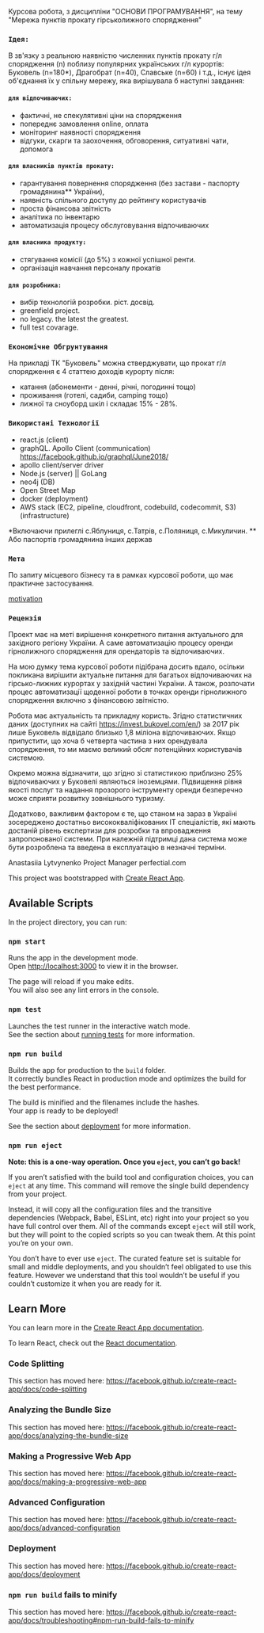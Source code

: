 Курсова робота, з дисципліни "ОСНОВИ ПРОГРАМУВАННЯ", на тему "Мережа пунктів прокату гірськолижного спорядження"

### `Ідея:` 
В зв'язку з реальною наявністю численних пунктів прокату г/л спорядження (n) поблизу популярних українських г/л курортів:
Буковель (n=180*), Драгобрат (n=40), Славське (n=60) і т.д., існує ідея об'єднання їх у спільну мережу, яка вирішувала б наступні завдання:
#### `для відпочиваючих:`
- фактичні, не спекулятивні ціни на спорядження
- попереднє замовлення online, оплата
- моніторинг наявності спорядження
- відгуки, cкарги та заохочення, обговорення, cитуативні чати, допомога

#### `для власників пунктів прокату:` 
- гарантування повернення спорядження (без застави - паспорту громадянина** України),
- наявність спільного доступу до рейтингу користувачів
- проста фінансова звітність
- аналітика по інвентарю
- автоматизація процесу обслуговування відпочиваючих

#### `для власника продукту:` 
- стягування комісії (до 5%) з кожної успішної ренти.
- організація навчання персоналу прокатів

#### `для розробника:`
- вибір технологій розробки. ріст. досвід.
- greenfield project. 
- no legacy. the latest the greatest. 
- full test covarage. 

### `Економічне Обгрунтування`
На прикладі ТК "Буковель" можна стверджувати, що прокат г/л спорядження є 4 статтею доходів курорту після:  
- катання (абонементи - денні, річні, погодинні тощо)
- проживання (готелі, садиби, camping тощо) 
- лижної та сноуборд шкіл
і складає 15% - 28%.

### `Використані Технології`
- react.js (client)
- graphQL. Apollo Client (communication)
  https://facebook.github.io/graphql/June2018/
- apollo client/server driver
- Node.js (server) || GoLang
- neo4j (DB)
- Open Street Map
- docker (deployment)
- AWS stack (EC2, pipeline, cloudfront, codebuild, codecommit, S3) (infrastructure)

*Включаючи прилеглі с.Яблуниця, c.Татрів, c.Поляниця, с.Микуличин. 
** Або паспортів громадянина інших держав

### `Мета` 

По запиту місцевого бізнесу та в рамках курсової роботи, що має практичне застосування.

[motivation](https://www.youtube.com/watch?v=FhzNSPiqO0M)

### `Рецензія`
Проект має на меті вирішення конкретного питання актуального для західного регіону України. А саме автоматизацію процесу оренди гірнолижного спорядження для орендаторів та відпочиваючих. 

На мою думку тема курсової роботи підібрана досить вдало, осільки покликана вирішити актуальне питання для багатьох відпочиваючих на гірсько-лижних курортах у західній частині України. А також, розпочати процес автоматизації щоденної роботи в точках оренди гірнолижного спорядження включно з фінансовою звітністю. 

Робота має актуальність та прикладну користь. Згідно статистичних даних (доступних на сайті https://invest.bukovel.com/en/) за 2017 рік лише Буковель відвідало близько 1,8 міліона відпочиваючих. Якщо припустити, що хоча б четверта частина з них орендувала спорядження, то ми маємо великий обсяг потенційних користувачів системою. 

Окремо можна відзначити, що згідно зі статистикою приблизно 25% відпочиваючих у Буковелі являються іноземцями. Підвищення рівня якості послуг та надання прозорого інструменту оренди безперечно може сприяти розвитку зовнішнього туризму.  

Додатково, важливим фактором є те, що станом на зараз в Україні зосереджено достатньо висококваліфікованих ІТ спеціалістів, які мають достаній рівень експертизи для розробки та впровадження запропонованої системи. При належній підтримці дана система може бути розроблена та введена в експлуатацію в незначні терміни.  

Anastasiia Lytvynenko 
Project Manager 
perfectial.com 

This project was bootstrapped with [Create React App](https://github.com/facebook/create-react-app).

## Available Scripts

In the project directory, you can run:

### `npm start`

Runs the app in the development mode.<br>
Open [http://localhost:3000](http://localhost:3000) to view it in the browser.

The page will reload if you make edits.<br>
You will also see any lint errors in the console.

### `npm test`

Launches the test runner in the interactive watch mode.<br>
See the section about [running tests](https://facebook.github.io/create-react-app/docs/running-tests) for more information.

### `npm run build`

Builds the app for production to the `build` folder.<br>
It correctly bundles React in production mode and optimizes the build for the best performance.

The build is minified and the filenames include the hashes.<br>
Your app is ready to be deployed!

See the section about [deployment](https://facebook.github.io/create-react-app/docs/deployment) for more information.

### `npm run eject`

**Note: this is a one-way operation. Once you `eject`, you can’t go back!**

If you aren’t satisfied with the build tool and configuration choices, you can `eject` at any time. This command will remove the single build dependency from your project.

Instead, it will copy all the configuration files and the transitive dependencies (Webpack, Babel, ESLint, etc) right into your project so you have full control over them. All of the commands except `eject` will still work, but they will point to the copied scripts so you can tweak them. At this point you’re on your own.

You don’t have to ever use `eject`. The curated feature set is suitable for small and middle deployments, and you shouldn’t feel obligated to use this feature. However we understand that this tool wouldn’t be useful if you couldn’t customize it when you are ready for it.

## Learn More

You can learn more in the [Create React App documentation](https://facebook.github.io/create-react-app/docs/getting-started).

To learn React, check out the [React documentation](https://reactjs.org/).

### Code Splitting

This section has moved here: https://facebook.github.io/create-react-app/docs/code-splitting

### Analyzing the Bundle Size

This section has moved here: https://facebook.github.io/create-react-app/docs/analyzing-the-bundle-size

### Making a Progressive Web App

This section has moved here: https://facebook.github.io/create-react-app/docs/making-a-progressive-web-app

### Advanced Configuration

This section has moved here: https://facebook.github.io/create-react-app/docs/advanced-configuration

### Deployment

This section has moved here: https://facebook.github.io/create-react-app/docs/deployment

### `npm run build` fails to minify

This section has moved here: https://facebook.github.io/create-react-app/docs/troubleshooting#npm-run-build-fails-to-minify
